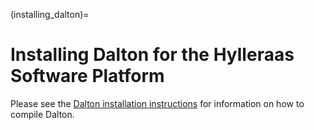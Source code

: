 (installing_dalton)=
# Installing Dalton for the Hylleraas Software Platform
Please see the [Dalton installation instructions](https://dalton-installation.readthedocs.io/en/latest/) for information on how to compile Dalton.
